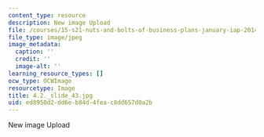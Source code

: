 ```yaml
---
content_type: resource
description: New image Upload
file: /courses/15-s21-nuts-and-bolts-of-business-plans-january-iap-2014/ed8950d2dd6eb84d4feac8dd657d0a2b_4.2._slide_43.jpg
file_type: image/jpeg
image_metadata:
  caption: ''
  credit: ''
  image-alt: ''
learning_resource_types: []
ocw_type: OCWImage
resourcetype: Image
title: 4.2._slide_43.jpg
uid: ed8950d2-dd6e-b84d-4fea-c8dd657d0a2b
---
```

New image Upload

